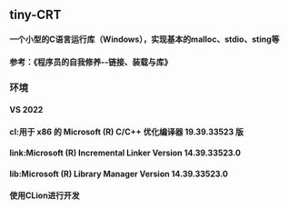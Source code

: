 ## tiny-CRT
#### 一个小型的C语言运行库（Windows），实现基本的malloc、stdio、sting等
#### 参考：《程序员的自我修养--链接、装载与库》
### 环境
#### VS 2022
#### cl:用于 x86 的 Microsoft (R) C/C++ 优化编译器 19.39.33523 版
#### link:Microsoft (R) Incremental Linker Version 14.39.33523.0
#### lib:Microsoft (R) Library Manager Version 14.39.33523.0
#### 使用CLion进行开发